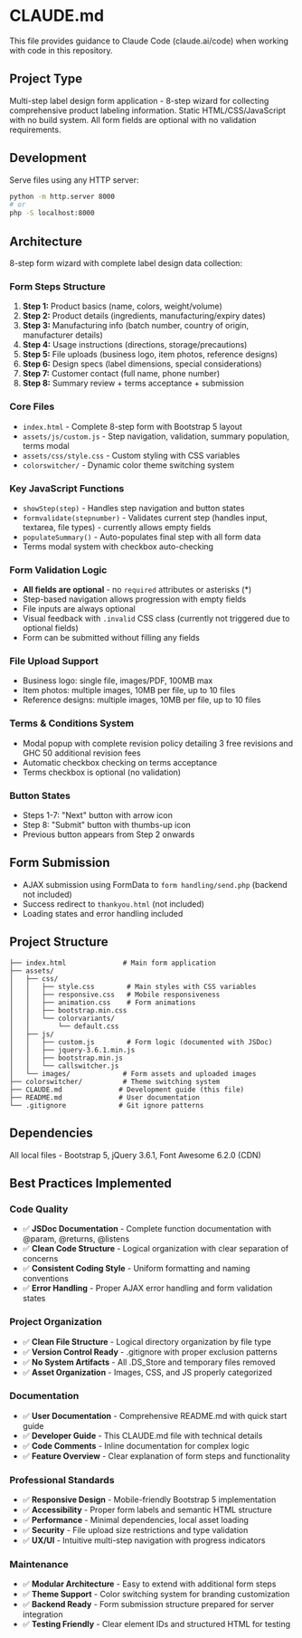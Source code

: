 # CLAUDE.md

This file provides guidance to Claude Code (claude.ai/code) when working with code in this repository.

## Project Type
Multi-step label design form application - 8-step wizard for collecting comprehensive product labeling information. Static HTML/CSS/JavaScript with no build system. All form fields are optional with no validation requirements.

## Development
Serve files using any HTTP server:
```bash
python -m http.server 8000
# or
php -S localhost:8000
```

## Architecture
8-step form wizard with complete label design data collection:

### Form Steps Structure
1. **Step 1:** Product basics (name, colors, weight/volume)
2. **Step 2:** Product details (ingredients, manufacturing/expiry dates)
3. **Step 3:** Manufacturing info (batch number, country of origin, manufacturer details)
4. **Step 4:** Usage instructions (directions, storage/precautions)
5. **Step 5:** File uploads (business logo, item photos, reference designs)
6. **Step 6:** Design specs (label dimensions, special considerations)
7. **Step 7:** Customer contact (full name, phone number)
8. **Step 8:** Summary review + terms acceptance + submission

### Core Files
- `index.html` - Complete 8-step form with Bootstrap 5 layout
- `assets/js/custom.js` - Step navigation, validation, summary population, terms modal
- `assets/css/style.css` - Custom styling with CSS variables
- `colorswitcher/` - Dynamic color theme switching system

### Key JavaScript Functions
- `showStep(step)` - Handles step navigation and button states
- `formvalidate(stepnumber)` - Validates current step (handles input, textarea, file types) - currently allows empty fields
- `populateSummary()` - Auto-populates final step with all form data
- Terms modal system with checkbox auto-checking

### Form Validation Logic
- **All fields are optional** - no `required` attributes or asterisks (*)
- Step-based navigation allows progression with empty fields
- File inputs are always optional
- Visual feedback with `.invalid` CSS class (currently not triggered due to optional fields)
- Form can be submitted without filling any fields

### File Upload Support
- Business logo: single file, images/PDF, 100MB max
- Item photos: multiple images, 10MB per file, up to 10 files
- Reference designs: multiple images, 10MB per file, up to 10 files

### Terms & Conditions System
- Modal popup with complete revision policy detailing 3 free revisions and GHC 50 additional revision fees
- Automatic checkbox checking on terms acceptance
- Terms checkbox is optional (no validation)

### Button States
- Steps 1-7: "Next" button with arrow icon
- Step 8: "Submit" button with thumbs-up icon
- Previous button appears from Step 2 onwards

## Form Submission
- AJAX submission using FormData to `form handling/send.php` (backend not included)
- Success redirect to `thankyou.html` (not included)
- Loading states and error handling included

## Project Structure
```
├── index.html              # Main form application
├── assets/
│   ├── css/
│   │   ├── style.css        # Main styles with CSS variables
│   │   ├── responsive.css   # Mobile responsiveness
│   │   ├── animation.css    # Form animations
│   │   ├── bootstrap.min.css
│   │   └── colorvariants/
│   │       └── default.css
│   ├── js/
│   │   ├── custom.js        # Form logic (documented with JSDoc)
│   │   ├── jquery-3.6.1.min.js
│   │   ├── bootstrap.min.js
│   │   └── callswitcher.js
│   └── images/             # Form assets and uploaded images
├── colorswitcher/          # Theme switching system
├── CLAUDE.md              # Development guide (this file)
├── README.md              # User documentation
└── .gitignore             # Git ignore patterns
```

## Dependencies
All local files - Bootstrap 5, jQuery 3.6.1, Font Awesome 6.2.0 (CDN)

## Best Practices Implemented

### Code Quality
- ✅ **JSDoc Documentation** - Complete function documentation with @param, @returns, @listens
- ✅ **Clean Code Structure** - Logical organization with clear separation of concerns
- ✅ **Consistent Coding Style** - Uniform formatting and naming conventions
- ✅ **Error Handling** - Proper AJAX error handling and form validation states

### Project Organization
- ✅ **Clean File Structure** - Logical directory organization by file type
- ✅ **Version Control Ready** - .gitignore with proper exclusion patterns
- ✅ **No System Artifacts** - All .DS_Store and temporary files removed
- ✅ **Asset Organization** - Images, CSS, and JS properly categorized

### Documentation
- ✅ **User Documentation** - Comprehensive README.md with quick start guide
- ✅ **Developer Guide** - This CLAUDE.md file with technical details
- ✅ **Code Comments** - Inline documentation for complex logic
- ✅ **Feature Overview** - Clear explanation of form steps and functionality

### Professional Standards
- ✅ **Responsive Design** - Mobile-friendly Bootstrap 5 implementation
- ✅ **Accessibility** - Proper form labels and semantic HTML structure
- ✅ **Performance** - Minimal dependencies, local asset loading
- ✅ **Security** - File upload size restrictions and type validation
- ✅ **UX/UI** - Intuitive multi-step navigation with progress indicators

### Maintenance
- ✅ **Modular Architecture** - Easy to extend with additional form steps
- ✅ **Theme Support** - Color switching system for branding customization
- ✅ **Backend Ready** - Form submission structure prepared for server integration
- ✅ **Testing Friendly** - Clear element IDs and structured HTML for testing